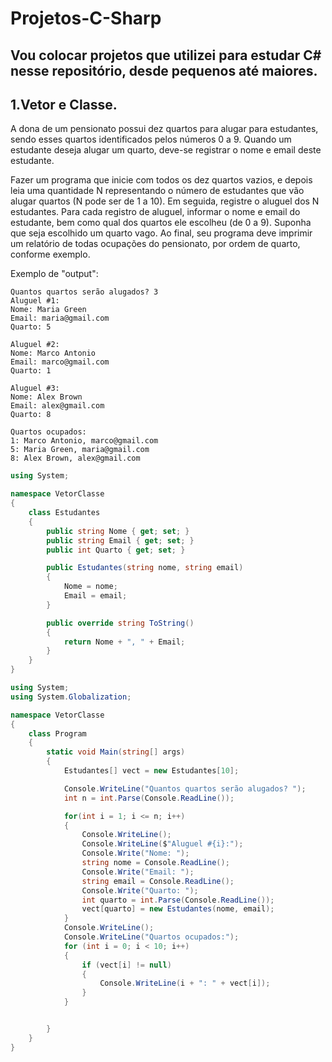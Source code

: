 # Projetos-C-Sharp
## Vou colocar projetos que utilizei para estudar C# nesse repositório, desde pequenos até maiores.
## 1.Vetor e Classe.

A dona de um pensionato possui dez quartos para alugar para estudantes,
sendo esses quartos identificados pelos números 0 a 9.
Quando um estudante deseja alugar um quarto, deve-se registrar o nome
e email deste estudante.

Fazer um programa que inicie com todos os dez quartos vazios, e depois
leia uma quantidade N representando o número de estudantes que vão
alugar quartos (N pode ser de 1 a 10). Em seguida, registre o aluguel dos
N estudantes. Para cada registro de aluguel, informar o nome e email do
estudante, bem como qual dos quartos ele escolheu (de 0 a 9). Suponha
que seja escolhido um quarto vago. Ao final, seu programa deve imprimir
um relatório de todas ocupações do pensionato, por ordem de quarto,
conforme exemplo.

Exemplo de "output":
```
Quantos quartos serão alugados? 3
Aluguel #1:
Nome: Maria Green
Email: maria@gmail.com
Quarto: 5

Aluguel #2:
Nome: Marco Antonio
Email: marco@gmail.com
Quarto: 1

Aluguel #3:
Nome: Alex Brown
Email: alex@gmail.com
Quarto: 8

Quartos ocupados:
1: Marco Antonio, marco@gmail.com
5: Maria Green, maria@gmail.com
8: Alex Brown, alex@gmail.com
```

```c#
using System;

namespace VetorClasse
{
    class Estudantes
    {
        public string Nome { get; set; }
        public string Email { get; set; }
        public int Quarto { get; set; }

        public Estudantes(string nome, string email)
        {
            Nome = nome;
            Email = email;
        }

        public override string ToString()
        {
            return Nome + ", " + Email;
        }
    }
}
```
```c#
using System;
using System.Globalization;

namespace VetorClasse
{
    class Program
    {
        static void Main(string[] args)
        {
            Estudantes[] vect = new Estudantes[10];

            Console.WriteLine("Quantos quartos serão alugados? ");
            int n = int.Parse(Console.ReadLine());

            for(int i = 1; i <= n; i++)
            {
                Console.WriteLine();
                Console.WriteLine($"Aluguel #{i}:");
                Console.Write("Nome: ");
                string nome = Console.ReadLine();
                Console.Write("Email: ");
                string email = Console.ReadLine();
                Console.Write("Quarto: ");
                int quarto = int.Parse(Console.ReadLine());
                vect[quarto] = new Estudantes(nome, email);
            }
            Console.WriteLine();
            Console.WriteLine("Quartos ocupados:");
            for (int i = 0; i < 10; i++)
            {
                if (vect[i] != null)
                {
                    Console.WriteLine(i + ": " + vect[i]);
                }
            }


        }
    }
}


```
